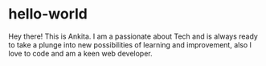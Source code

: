 # hello-world

Hey there! This is Ankita. I am a passionate about Tech and is always ready to take a plunge into new possibilities of learning and improvement, also I love to code and am a keen web developer.
